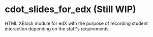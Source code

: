 # cdot_slides_for_edx (Still WIP)

HTML XBlock module for edX with the purpose of recording student interaction depending on the staff's requirements.
